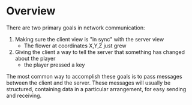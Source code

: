Overview
===================

There are two primary goals in network communication:

1. Making sure the client view is "in sync" with the server view
    - The flower at coordinates X,Y,Z just grew
2. Giving the client a way to tell the server that something has changed about the player
    - the player pressed a key

The most common way to accomplish these goals is to pass messages between the client and the server. These messages will
usually be structured, containing data in a particular arrangement, for easy sending and receiving.
